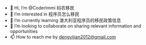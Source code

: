- 👋 Hi, I’m @CoderImmi 码农移民
- 👀 I’m interested in 程序员怎么移民
- 🌱 I’m currently learning 澳大利亚程序员的移民政策信息
- 💞️ I’m looking to collaborate on sharing relevant information and opportunities
- 📫 How to reach me by dengyijian2012@gmail.com 
<!---
CoderImmi/CoderImmi is a ✨ special ✨ repository because its `README.md` (this file) appears on your GitHub profile.
You can click the Preview link to take a look at your changes.
--->
